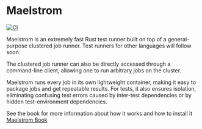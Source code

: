 # Maelstrom

[![CI](https://github.com/maelstrom-software/maelstrom/actions/workflows/ci.yml/badge.svg)](https://github.com/maelstrom-software/maelstrom/actions/workflows/ci.yml)

Maelstrom is an extremely fast Rust test runner built on top of a
general-purpose clustered job runner. Test runners for other languages will
follow soon.

The clustered job runner can also be directly accessed through a command-line
client, allowing one to run arbitrary jobs on the cluster.

Maelstrom runs every job in its own lightweight container, making it easy to
package jobs and get repeatable results. For tests, it also ensures isolation,
eliminating confusing test errors caused by inter-test dependencies or by
hidden test-environment dependencies.

See the book for more information about how it works and how to install it
[Maelstrom Book](https://maelstrom-software.com/book/)
